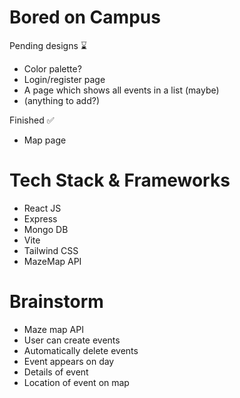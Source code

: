 # Bored on Campus

Pending designs ⌛ 
<ul>
  <li>Color palette?</li>
  <li>Login/register page</li>
  <li>A page which shows all events in a list (maybe)</li>
  <li>(anything to add?)</li>
</ul>

Finished ✅ 
<ul>
  <li>Map page</li>
</ul>

# Tech Stack & Frameworks
<ul>
  <li> React JS </li>
  <li> Express </li>
  <li> Mongo DB </li>
  <li> Vite </li>
  <li> Tailwind CSS </li>
  <li> MazeMap API </li>
</ul>

# Brainstorm 
<ul>
  <li> Maze map API </li>
  <li> User can create events </li>
  <li> Automatically delete events </li>
  <li> Event appears on day </li>
  <li> Details of event </li>
  <li> Location of event on map </li>
</ul>
